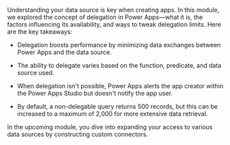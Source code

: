 Understanding your data source is key when creating apps. In this module, we explored the concept of delegation in Power Apps—what it is, the factors influencing its availability, and ways to tweak delegation limits. Here are the key takeaways:

- Delegation boosts performance by minimizing data exchanges between Power Apps and the data source.

- The ability to delegate varies based on the function, predicate, and data source used.

- When delegation isn't possible, Power Apps alerts the app creator within the Power Apps Studio but doesn't notify the app user.

- By default, a non-delegable query returns 500 records, but this can be increased to a maximum of 2,000 for more extensive data retrieval.

In the upcoming module, you dive into expanding your access to various data sources by constructing custom connectors.
